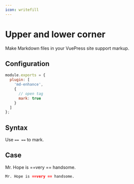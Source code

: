 ```yaml
---
icon: writefill
---
```


# Upper and lower corner

Make Markdown files in your VuePress site support markup.

## Configuration

```js {6}
module.exports = {
  plugin: [
    'md-enhance',
    {
      // open tag
      mark: true
    }
  ]
};
```

## Syntax

Use `== ==` to mark.

## Case

Mr. Hope is ==very == handsome.

```md
Mr. Hope is ==very == handsome.
```
